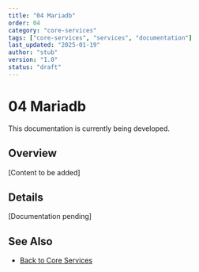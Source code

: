 ```yaml
---
title: "04 Mariadb"
order: 04
category: "core-services"
tags: ["core-services", "services", "documentation"]
last_updated: "2025-01-19"
author: "stub"
version: "1.0"
status: "draft"
---
```


# 04 Mariadb

This documentation is currently being developed.

## Overview

[Content to be added]

## Details

[Documentation pending]

## See Also

- [Back to Core Services](./README.md)
